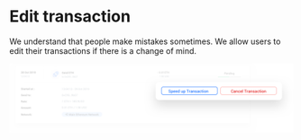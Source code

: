 # Edit transaction

We understand that people make mistakes sometimes. We allow users to edit their transactions if there is a change of mind.

![Edit Transaction](../.gitbook/assets/edittransaction.png)
